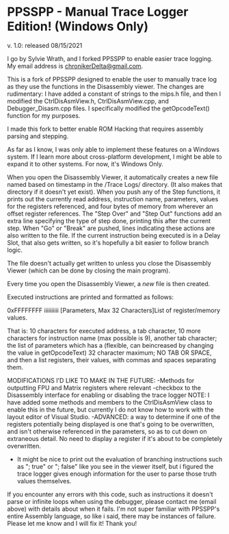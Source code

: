 PPSSPP - Manual Trace Logger Edition! (Windows Only)
===============================================================================
v. 1.0: released 08/15/2021

I go by Sylvie Wrath, and I forked PPSSPP to enable easier trace logging.
My email address is chronikerDelta@gmail.com. 

This is a fork of PPSSPP designed to enable the user to manually trace log as
they use the functions in the Disassembly viewer. The changes are rudimentary:
I have added a constant of strings to the mips.h file, and then I modified the
CtrlDisAsmView.h, CtrlDisAsmView.cpp, and Debugger_Disasm.cpp files. I
specifically modified the getOpcodeText() function for my purposes.

I made this fork to better enable ROM Hacking that requires assembly parsing and
stepping.

As far as I know, I was only able to implement these features on a Windows 
system. If I learn more about cross-platform development, I might be able to 
expand it to other systems. For now, it's Windows Only.

When you open the Disassembly Viewer, it automatically creates a new file named
based on timestamp in the /Trace Logs/ directory. (It also makes that
directory if it doesn't yet exist). When you push any of the Step functions,
it prints out the currently read address, instruction name, parameters, values
for the registers referenced, and four bytes of memory from wherever an offset
register references. The "Step Over" and "Step Out" functions add an extra
line specifying the type of step done, printing this after the current step.
When "Go" or "Break" are pushed, lines indicating these actions are also
written to the file. If the current instruction being executed is in a Delay
Slot, that also gets written, so it's hopefully a bit easier to follow branch
logic. 

The file doesn't actually get written to unless you close the Disassembly
Viewer (which can be done by closing the main program). 

Every time you open the Disassembly Viewer, a *new* file is then created. 

Executed instructions are printed and formatted as follows:

0xFFFFFFFF	iiiiiiiiii	[Parameters, Max 32 Characters]List of register/memory values.

That is: 10 characters for executed address, a tab character, 10 more characters for
instruction name (max possible is 9), another tab character; the list of parameters
which has a (flexible, can beincreased by changing the value in getOpcodeText) 32
character maximum; NO TAB OR SPACE, and then a list registers, their values, with 
commas and spaces separating them.


MODIFICATIONS I'D LIKE TO MAKE IN THE FUTURE:
-Methods for outputting FPU and Matrix registers where relevant
-checkbox to the Disassembly interface for enabling or disabling the trace logger
	NOTE: I have added some methods and members to the CtrlDisAsmView class to 
	enable this in the future, but currently I do not know how to work with the 
	layout editor of Visual Studio. 
-ADVANCED: a way to determine if one of the registers potentially being displayed
	is one that's going to be overwritten, and isn't otherwise referenced in the
	parameters, so as to cut down on extraneous detail. No need to display a 
	register if it's about to be completely overwritten.
* It might be nice to print out the evaluation of branching instructions such as 
	"; true" or "; false" like you see in the viewer itself, but i figured the 
	trace logger gives enough information for the user to parse those truth 
	values themselves.

If you encounter any errors with this code, such as instructions it doesn't parse
or infinite loops when using the debugger, please contact me (email above) with
details about when it fails. I'm not super familiar with PPSSPP's entire
Assembly language, so like i said, there may be instances of failure. Please
let me know and I will fix it! 
Thank you!
